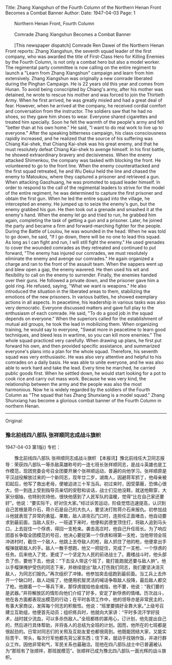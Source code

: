 Title: Zhang Xiangshun of the Fourth Column of the Northern Henan Front Becomes a Combat Banner
Author: 
Date: 1947-04-03
Page: 1

　　Northern Henan Front, Fourth Column

　　Comrade Zhang Xiangshun Becomes a Combat Banner

　　[This newspaper dispatch] Comrade Ren Dawei of the Northern Henan Front reports: Zhang Xiangshun, the seventh squad leader of the first company, who was awarded the title of First-Class Hero for Killing Enemies by the Fourth Column, is not only a combat hero but also a model worker. The regimental party committee is now calling on the entire regiment to launch a "Learn from Zhang Xiangshun" campaign and learn from him extensively. Zhang Xiangshun was originally a new comrade liberated during the Pinghan Campaign. He is 22 years old this year and comes from Hunan. To avoid being conscripted by Chiang's army, after his mother was detained, he wrote to rescue his mother and was forced to join the Thirtieth Army. When he first arrived, he was greatly misled and had a great deal of fear. However, when he arrived at the company, he received cordial comfort and conversation from the instructor. The soldiers saw that he had no shoes, so they gave him shoes to wear. Everyone shared cigarettes and treated him specially. Soon he felt the warmth of the people's army and felt "better than at his own home." He said, "I want to do real work to live up to everyone." After the speaking bitterness campaign, his class consciousness rapidly increased, and he realized that the source of his suffering was Chiang Kai-shek, that Chiang Kai-shek was his great enemy, and that he must resolutely defeat Chiang Kai-shek to avenge himself. In his first battle, he showed extraordinary bravery and decisiveness. When the enemy attacked Shimenkou, the company was tasked with blocking the front. He volunteered to go to the front line. When the enemy counterattacked and the first squad retreated, he and Wu Dekui held the line and chased the enemy to Matoukou, where they captured a prisoner and retrieved a gun. When attacking Gaozhuang, he was promoted to squad leader himself. In order to respond to the call of the regimental leaders to strive for the model of the entire regiment, he was determined to capture the first prisoner and obtain the first gun. When he led the entire squad into the village, he intercepted an enemy. He jumped up to seize the enemy's gun, but the enemy grabbed his gun. He then took out a grenade and smashed it at the enemy's hand. When the enemy let go and tried to run, he grabbed him again, completing the task of getting a gun and a prisoner. Later, he joined the party and became a firm and forward-marching fighter for the people. During the Battle of Loulou, he was wounded in the head. When he was told to go down, he said, "If I go down, there will be no one to lead this squad. As long as I can fight and run, I will still fight the enemy." He used grenades to cover the wounded comrades as they retreated and continued to put forward, "The enemy has injured our comrades, we must resolutely eliminate the enemy and avenge our comrades." He again organized a charge and ran to the front of the assault team. When the sappers went up and blew open a gap, the enemy wavered. He then used his wit and flexibility to call on the enemy to surrender. Finally, the enemies handed over their guns. He followed a private down, and the prisoner gave him a gold ring. He refused, saying, "What we want is weapons." He also introduced the situation in the liberated areas to them, stabilizing the emotions of the new prisoners. In various battles, he showed exemplary actions in all aspects. In peacetime, his leadership in various tasks was also very democratic. Everyone discussed matters and gave full play to the enthusiasm of each comrade. He said, "To do a good job in the squad depends on everyone." When the superiors called for the establishment of mutual aid groups, he took the lead in mobilizing them. When organizing training, he would say to everyone, "Sweat more in peacetime to learn good techniques, and bleed less in wartime, so you can kill more enemies." The whole squad practiced very carefully. When drawing up plans, he first put forward his own, and then provided specific assistance, and summarized everyone's plans into a plan for the whole squad. Therefore, his seventh squad was very enthusiastic. He was also very attentive and helpful to his comrades on a daily basis. He was able to unite everyone, and he was also able to work hard and take the lead. Every time he marched, he carried public goods first. When he settled down, he would start looking for a pot to cook rice and carry out mass work. Because he was very kind, the relationship between the army and the people was also the most harmonious. Now he is widely regarded by the soldiers of the Fourth Column as "The squad that has Zhang Shunxiang is a model squad." Zhang Shunxiang has become a glorious combat banner of the Fourth Column in northern Henan.



<hr /> 

Original: 


### 豫北前线四八部队  张祥顺同志成战斗旗帜

1947-04-03
第1版()
专栏：

　　豫北前线四八部队
    张祥顺同志成战斗旗帜
    【本报讯】豫北前线任大卫同志报导：荣获四八部队一等杀敌英雄称号的一连七班长张祥顺同志，是战斗英雄也是工作模范，现团党委会号召全团要开展个张祥顺运动，普遍的向他学习。张祥顺原是平汉战役解放过来的一个新同志，现年廿二岁，湖南人，因避蒋军抓丁，他母亲被扣起后，他写了救出老母，便被迫进三十军当兵。初过来时，因受蒙蔽，恐惧心很大。但一到连上受到指导员亲切的安慰和谈话，战士们见他没鞋，就送他鞋穿，大家分烟抽，也特别优待他，很快他感到了人民军队的温暖，觉得“比在自己家还要好”。他说：“要实际干，好对住大家。”经过诉苦运动，阶级觉悟迅速提高，认识到自己苦根是蒋介石，蒋介石是自己的大仇人，要坚决打败蒋介石来报仇。初参加战斗他就表现了异常的勇猛、果敢，敌人进攻石门口时，连担任正面堵击，他自动要求到最前面，当敌人反扑，一班退下来时，他便和武德奎顶住打，将敌人追到马头口，上去捉住一个俘虏，得回一支枪来。袭击高庄时，他自己升任班长。为了响应团首长争取全团模范的号召，他决心要捉第一个俘虏和得第一支枪，当他带领全班冲进村时，截住一个敌人，他跳上去夺敌人的枪，敌人抓住了他的枪，他便拿出手榴弹就砸敌人的手。敌人一散手想跑，他又一把捉住，完成了一支枪、一个俘虏的任务。后来他入了党，更成了一个坚定为人民的前进战士了。鹿楼战斗时，他头部负了伤，要他下去，他说：“下去没人带这个班了，能打能跑就还要与敌人拚”。他以手榴弹掩护受伤的同志下来，并继续提出“敌人打伤我们同志，我们要坚决消灭敌人，为同志们报仇。”再次组织了冲锋。他参加突击组跑到最前面。当工兵上去炸开一个缺口时，敌人动摇了，他便用机智灵活的喊话争取敌人投降，最后敌人都交了枪。他跟着一个一等兵下来，那俘虏就给他金戒指，他不要，他说：“我们要的是武器。”并将解放区的情形向他们介绍了好多，安定了新俘虏的情绪。历次战斗，他在各方面都表现出模范的行动；在平时各项工作中，他的领导亦是非常民主的，有事大家商议，发挥每个同志的积极性。他说：“班里要搞好全靠大家。”上级号召建立互助组，他便首先动员；组织练兵时，他就向大家讲：“平时多流汗学好技术，战时就少流血，可以多杀伤敌人。”全班都练的甚用心，订计划，他先提出自己的，然后进行具体帮助，并将各人的总结为全班的计划。因而，他所在的七班都是很起劲的。日常对同志们的关照及互助友爱也都很周到。他既能团结大家，又能实际苦干、带头，每次行军他都先背公家东西；住下来，就动手找锅作饭，并进行群众工作。因他非常和气，军民关系也最融洽。现他在四八部队战士中已普遍被认为“那班有了张顺祥，那班就模范”。张顺祥已成为豫北四八部队一面光辉的战斗旗帜。
